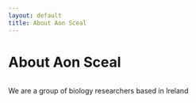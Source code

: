 ```yaml
---
layout: default
title: About Aon Sceal 
---
```


<div class="post">
	<h1 class="pageTitle">About Aon Sceal</h1>
	<img src="{{ '/assets/img/puffin.jpg' | prepend: site.baseurl }}" alt="">
	<p class="intro">We are a group of biology researchers based in Ireland</p>
	</div>
